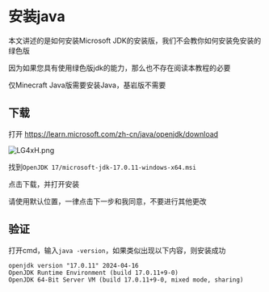 # 安装java
本文讲述的是如何安装Microsoft JDK的安装版，我们不会教你如何安装免安装的绿色版

因为如果您具有使用绿色版jdk的能力，那么也不存在阅读本教程的必要

仅Minecraft Java版需要安装Java，基岩版不需要

## 下载
打开 https://learn.microsoft.com/zh-cn/java/openjdk/download

![LG4xH.png](https://r2.img.cdn.loliloli.net/19d48d1c0382158a62dfb072681f2190/2024/05/11/LG4xH.png)

找到`OpenJDK 17/microsoft-jdk-17.0.11-windows-x64.msi`

点击下载，并打开安装

请使用默认位置，一律点击下一步和我同意，不要进行其他更改

## 验证
打开cmd，输入`java -version`，如果类似出现以下内容，则安装成功

```shell
openjdk version "17.0.11" 2024-04-16
OpenJDK Runtime Environment (build 17.0.11+9-0)
OpenJDK 64-Bit Server VM (build 17.0.11+9-0, mixed mode, sharing)
```
